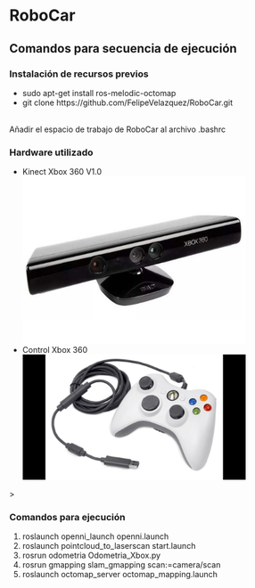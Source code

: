 <h1> RoboCar</h1> 
<h2 > Comandos para secuencia de ejecución </h2>
<h3> Instalación de recursos previos </h3>
<ul>
  <li>sudo apt-get install ros-melodic-octomap</li>
  <li>git clone https://github.com/FelipeVelazquez/RoboCar.git</li>
</ul>
<br> Añadir el espacio de trabajo de RoboCar al archivo .bashrc </br>
<h3>Hardware utilizado</h3>
<ul>
	<li>Kinect Xbox 360 V1.0 </li>
	<img src="images/Kinect.jpg" width="400"> 
	<li>Control Xbox 360 </li>
	<img src="images/control.jpg" width="400">
</ul>>
<h3> Comandos para ejecución </h3>
<ol>
  <li>roslaunch openni_launch openni.launch</li>
  <li>roslaunch pointcloud_to_laserscan start.launch</li>
  <li >rosrun odometria Odometria_Xbox.py</li>
  <li >rosrun gmapping slam_gmapping scan:=camera/scan</li>
  <li >roslaunch octomap_server octomap_mapping.launch</li>
</ol>
